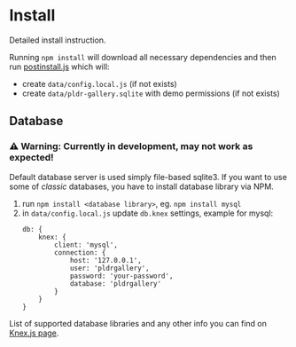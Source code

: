 # Install
Detailed install instruction.

Running `npm install` will download all necessary dependencies and then run [postinstall.js](../postinstall.js) which will: 
- create `data/config.local.js` (if not exists)
- create `data/pldr-gallery.sqlite` with demo permissions (if not exists)

## Database

### ⚠ Warning: Currently in development, may not work as expected!

Default database server is used simply file-based sqlite3. 
If you want to use some of _classic_ databases, you have to install database library via NPM.

1. run `npm install <database library>`, eg. `npm install mysql`
1. in `data/config.local.js` update `db.knex` settings, example for mysql:
    ```
    db: {
        knex: {
            client: 'mysql',
            connection: {
                host: '127.0.0.1',
                user: 'pldrgallery',
                password: 'your-password',
                database: 'pldrgallery'
            }
        }
    }
    ```

List of supported database libraries and any other info you can find on [Knex.js page](http://knexjs.org/#Installation-node). 